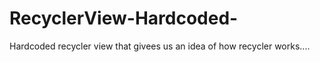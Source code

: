 # RecyclerView-Hardcoded-

Hardcoded recycler view that givees us an idea of how recycler works....
